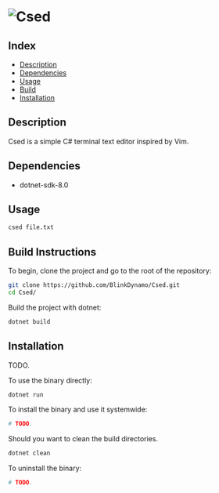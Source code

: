 # ![Csed]()

## Index
* [Description](#description)
* [Dependencies](#dependencies)
* [Usage](#usage)
* [Build](#build-instructions)
* [Installation](#installation)

## Description
Csed is a simple C# terminal text editor inspired by Vim.

## Dependencies
* dotnet-sdk-8.0

## Usage
```bash
csed file.txt
```

## Build Instructions
To begin, clone the project and go to the root of the repository:
```bash
git clone https://github.com/BlinkDynamo/Csed.git
cd Csed/
```

Build the project with dotnet:
```bash
dotnet build
``` 

## Installation
TODO.

To use the binary directly:
```bash
dotnet run
```

To install the binary and use it systemwide:
```bash
# TODO.
```

Should you want to clean the build directories.
```bash
dotnet clean
```

To uninstall the binary:
```bash
# TODO.
```
